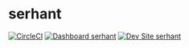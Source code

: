 # serhant

[![CircleCI](https://circleci.com/gh/mattschaff/serhant.svg?style=shield)](https://circleci.com/gh/mattschaff/serhant)
[![Dashboard serhant](https://img.shields.io/badge/dashboard-serhant-yellow.svg)](https://dashboard.pantheon.io/sites/9fc2a774-0b19-4ff9-9605-48eacd34b2a3#dev/code)
[![Dev Site serhant](https://img.shields.io/badge/site-serhant-blue.svg)](http://dev-serhant.pantheonsite.io/)